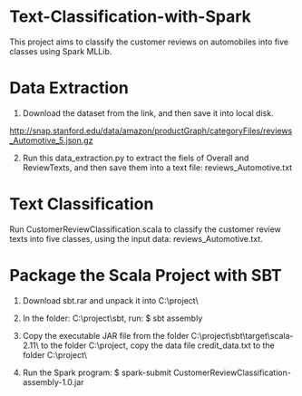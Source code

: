 # Text-Classification-with-Spark
This project aims to classify the customer reviews on automobiles into five classes using Spark MLLib.

# Data Extraction

1. Download the dataset from the link, and then save it into local disk.

http://snap.stanford.edu/data/amazon/productGraph/categoryFiles/reviews_Automotive_5.json.gz

2. Run this data_extraction.py to extract the fiels of Overall and ReviewTexts, and then save them into  a text file: reviews_Automotive.txt

# Text Classification

Run CustomerReviewClassification.scala to classify the customer review texts into five classes, using the input data: reviews_Automotive.txt.

# Package the Scala Project with SBT

1. Download sbt.rar and unpack it into C:\project\

2. In the folder: C:\project\sbt\, run: $ sbt assembly

3. Copy the executable JAR file from the folder C:\project\sbt\target\scala-2.11\ to the folder C:\project\, copy the data file credit_data.txt to the folder C:\project\

4. Run the Spark program: $ spark-submit CustomerReviewClassification-assembly-1.0.jar
